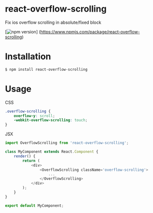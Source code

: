 react-overflow-scrolling
=====================
Fix ios overflow scrolling in absolute/fixed block

[![npm version](https://img.shields.io/npm/v/react-redux.svg?style=flat)]
(https://www.npmjs.com/package/react-overflow-scrolling)

# Installation

```bash
$ npm install react-overflow-scrolling
```

# Usage

CSS

```css
.overflow-scrolling {
    overflow-y: scroll;
    -webkit-overflow-scrolling: touch;
}
```

JSX

```js
import OverflowScrolling from 'react-overflow-scrolling';

class MyComponent extends React.Component {
    render() {
        return (
            <div>
                <OverflowScrolling className='overflow-scrolling'>
                    ...
                </OverflowScrolling>
            </div>
        );
    }
}

export default MyComponent;
```
